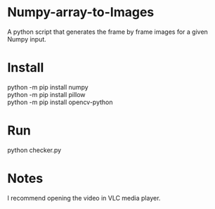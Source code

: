 # Numpy-array-to-Images
A python script that generates the frame by frame images for a given Numpy input.

# Install
python -m pip install numpy  
python -m pip install pillow  
python -m pip install opencv-python  

# Run
python checker.py

# Notes
I recommend opening the video in VLC media player.
